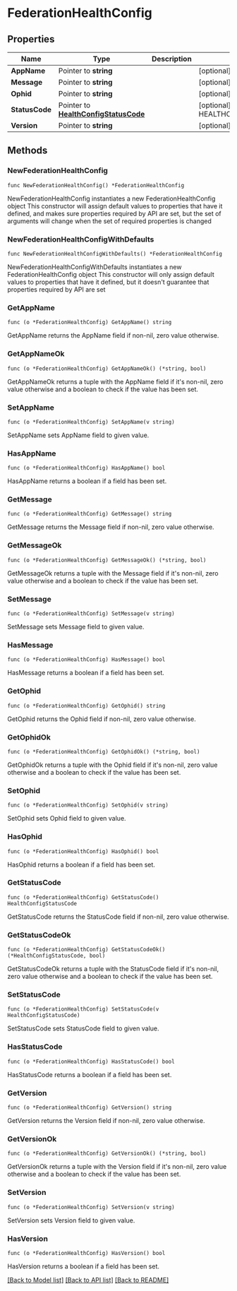 # FederationHealthConfig

## Properties

Name | Type | Description | Notes
------------ | ------------- | ------------- | -------------
**AppName** | Pointer to **string** |  | [optional] 
**Message** | Pointer to **string** |  | [optional] 
**Ophid** | Pointer to **string** |  | [optional] 
**StatusCode** | Pointer to [**HealthConfigStatusCode**](HealthConfigStatusCode.md) |  | [optional] [default to HEALTHCONFIGSTATUSCODE_SUCCESS]
**Version** | Pointer to **string** |  | [optional] 

## Methods

### NewFederationHealthConfig

`func NewFederationHealthConfig() *FederationHealthConfig`

NewFederationHealthConfig instantiates a new FederationHealthConfig object
This constructor will assign default values to properties that have it defined,
and makes sure properties required by API are set, but the set of arguments
will change when the set of required properties is changed

### NewFederationHealthConfigWithDefaults

`func NewFederationHealthConfigWithDefaults() *FederationHealthConfig`

NewFederationHealthConfigWithDefaults instantiates a new FederationHealthConfig object
This constructor will only assign default values to properties that have it defined,
but it doesn't guarantee that properties required by API are set

### GetAppName

`func (o *FederationHealthConfig) GetAppName() string`

GetAppName returns the AppName field if non-nil, zero value otherwise.

### GetAppNameOk

`func (o *FederationHealthConfig) GetAppNameOk() (*string, bool)`

GetAppNameOk returns a tuple with the AppName field if it's non-nil, zero value otherwise
and a boolean to check if the value has been set.

### SetAppName

`func (o *FederationHealthConfig) SetAppName(v string)`

SetAppName sets AppName field to given value.

### HasAppName

`func (o *FederationHealthConfig) HasAppName() bool`

HasAppName returns a boolean if a field has been set.

### GetMessage

`func (o *FederationHealthConfig) GetMessage() string`

GetMessage returns the Message field if non-nil, zero value otherwise.

### GetMessageOk

`func (o *FederationHealthConfig) GetMessageOk() (*string, bool)`

GetMessageOk returns a tuple with the Message field if it's non-nil, zero value otherwise
and a boolean to check if the value has been set.

### SetMessage

`func (o *FederationHealthConfig) SetMessage(v string)`

SetMessage sets Message field to given value.

### HasMessage

`func (o *FederationHealthConfig) HasMessage() bool`

HasMessage returns a boolean if a field has been set.

### GetOphid

`func (o *FederationHealthConfig) GetOphid() string`

GetOphid returns the Ophid field if non-nil, zero value otherwise.

### GetOphidOk

`func (o *FederationHealthConfig) GetOphidOk() (*string, bool)`

GetOphidOk returns a tuple with the Ophid field if it's non-nil, zero value otherwise
and a boolean to check if the value has been set.

### SetOphid

`func (o *FederationHealthConfig) SetOphid(v string)`

SetOphid sets Ophid field to given value.

### HasOphid

`func (o *FederationHealthConfig) HasOphid() bool`

HasOphid returns a boolean if a field has been set.

### GetStatusCode

`func (o *FederationHealthConfig) GetStatusCode() HealthConfigStatusCode`

GetStatusCode returns the StatusCode field if non-nil, zero value otherwise.

### GetStatusCodeOk

`func (o *FederationHealthConfig) GetStatusCodeOk() (*HealthConfigStatusCode, bool)`

GetStatusCodeOk returns a tuple with the StatusCode field if it's non-nil, zero value otherwise
and a boolean to check if the value has been set.

### SetStatusCode

`func (o *FederationHealthConfig) SetStatusCode(v HealthConfigStatusCode)`

SetStatusCode sets StatusCode field to given value.

### HasStatusCode

`func (o *FederationHealthConfig) HasStatusCode() bool`

HasStatusCode returns a boolean if a field has been set.

### GetVersion

`func (o *FederationHealthConfig) GetVersion() string`

GetVersion returns the Version field if non-nil, zero value otherwise.

### GetVersionOk

`func (o *FederationHealthConfig) GetVersionOk() (*string, bool)`

GetVersionOk returns a tuple with the Version field if it's non-nil, zero value otherwise
and a boolean to check if the value has been set.

### SetVersion

`func (o *FederationHealthConfig) SetVersion(v string)`

SetVersion sets Version field to given value.

### HasVersion

`func (o *FederationHealthConfig) HasVersion() bool`

HasVersion returns a boolean if a field has been set.


[[Back to Model list]](../README.md#documentation-for-models) [[Back to API list]](../README.md#documentation-for-api-endpoints) [[Back to README]](../README.md)


